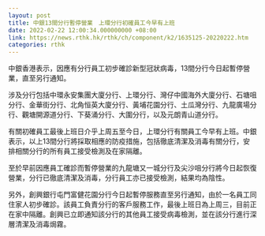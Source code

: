 ```yaml
---
layout: post
title: 中銀13間分行暫停營業　上環分行初確員工今早有上班
date: 2022-02-22 12:00:34.000000000 +08:00
link: https://news.rthk.hk/rthk/ch/component/k2/1635125-20220222.htm
categories: rthk
---
```


中銀香港表示，因應有分行員工初步確診新型冠狀病毒，13間分行今日起暫停營業，直至另行通知。

涉及分行包括中環永安集團大廈分行、上環分行、灣仔中國海外大廈分行、石塘咀分行、金華街分行、北角恒英大廈分行、黃埔花園分行、土瓜灣分行、九龍廣場分行、觀塘開源道分行、下葵涌分行、大圍分行，以及元朗青山道分行。

有關初確員工最後上班日介乎上周五至今日，上環分行有關員工今早有上班。中銀表示，以上13間分行將採取相應的防疫措施，包括徹底清潔及消毒有關分行，安排相關分行的所有員工接受檢測及在家隔離。

至於早前因應員工確診而暫停營業的九龍塘又一城分行及尖沙咀分行將今日起恢復營業，分行已徹底清潔及消毒，分行員工亦已接受檢測，結果均為陰性。

另外，創興銀行屯門富健花園分行今日起暫停服務直至另行通知，由於一名員工同住家人初步確診。該員工負責分行的客戶服務工作，最後上班日為上周三，目前正在家中隔離。創興已立即通知該分行的其他員工接受病毒檢測，並在該分行進行深層清潔及消毒焗霧。
